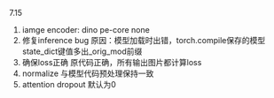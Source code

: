 7.15
1. iamge encoder: dino pe-core none
2. 修复inference bug 原因：模型加载时出错，torch.compile保存的模型state_dict键值多出_orig_mod前缀
3. 确保loss正确 原代码正确，所有输出图片都计算loss
4. normalize 与模型代码预处理保持一致
5. attention dropout 默认为0